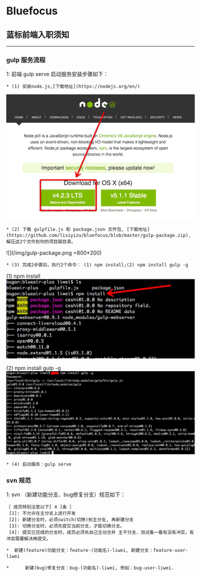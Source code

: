 Bluefocus
==============

## 蓝标前端入职须知 ##
--------------

### gulp 服务流程
1: 前端 gulp serve 启动服务安装步骤如下：
```
* (1) 安装node.js,[下载地址](https://nodejs.org/en/)
```
![](/img/node.png)
```
* (2) 下载 gulpfile.js 和 package.json 文件包, [下载地址](https://github.com/lisiyizu/bluefocus/blob/master/gulp-package.zip),解压这2个文件到你的项目跟目录。
```
![](/img/gulp-package.png =800*200)

```
* (3) 完成2步骤后，执行2个命令： (1) npm install;(2) npm install gulp -g
```
(1) npm install
![](/img/npm-install.png)

(2) npm install gulp -g
![](/img/npm-install-gulp.png)
```
* (4) 启动服务：gulp serve
```



### svn 规范 
1: svn （新建功能分支、bug修复分支）规范如下：
```
［ 成员特别注意以下[ 4 ]条 ］
 [1]: 不允许在主分支上进行开发
 [2]: 新建分支时，必须switch(切换)到主分支, 再新建分支
 [3]: 切换分支时，必须先提交当前分支，才能切换分支。
 [4]: 提交已完成的分支时，成员必须先自己主动合并 主干分支，测试看一看有没有冲突，有冲突需要解决再提交。
```
```
*  新建(feature)功能分支：feature-(功能名)-liwei, 新建分支：feature-user-liwei
```
```
*      新建(bug)修复分支：bug-(功能名)-liwei, 例如：bug-user-liwei.
```
